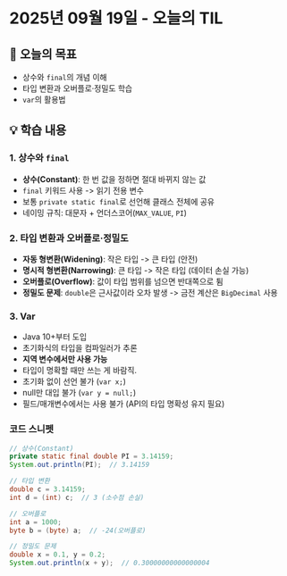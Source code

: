 # 2025년 09월 19일 - 오늘의 TIL
## 🚀 오늘의 목표
- 상수와 `final`의 개념 이해
- 타입 변환과 오버플로·정밀도 학습
- `var`의 활용법

## 💡 학습 내용
### 1. 상수와 `final`
- **상수(Constant)**: 한 번 값을 정하면 절대 바뀌지 않는 값
- `final` 키워드 사용 -> 읽기 전용 변수
- 보통 `private static final`로 선언해 클래스 전체에 공유
- 네이밍 규칙: 대문자 + 언더스코어(`MAX_VALUE`, `PI`)
### 2. 타입 변환과 오버플로·정밀도
- **자동 형변환(Widening)**: 작은 타입 -> 큰 타입 (안전)
- **명시적 형변환(Narrowing)**: 큰 타입 -> 작은 타입 (데이터 손실 가능)
- **오버플로(Overflow)**: 값이 타입 범위를 넘으면 반대쪽으로 튐
- **정밀도 문제**: `double`은 근사값이라 오차 발생 -> 금전 계산은 `BigDecimal` 사용
### 3. Var
- Java 10+부터 도입
- 초기화식의 타입을 컴파일러가 추론
- **지역 변수에서만 사용 가능**
- 타입이 명확할 때만 쓰는 게 바람직.
- 초기화 없이 선언 불가 (`var x;`)
- null만 대입 불가 (`var y = null;`)
- 필드/매개변수에서는 사용 불가 (API의 타입 명확성 유지 필요)
### 코드 스니펫
```java
// 상수(Constant)
private static final double PI = 3.14159;
System.out.println(PI);  // 3.14159

// 타입 변환
double c = 3.14159;
int d = (int) c;  // 3 (소수점 손실)

// 오버플로
int a = 1000;
byte b = (byte) a;  // -24(오버플로)

// 정밀도 문제
double x = 0.1, y = 0.2;
System.out.println(x + y);  // 0.30000000000000004
```

